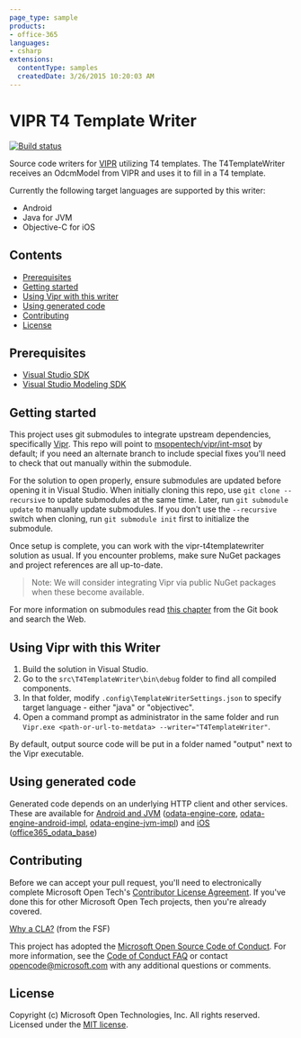 ```yaml
---
page_type: sample
products:
- office-365
languages:
- csharp
extensions:
  contentType: samples
  createdDate: 3/26/2015 10:20:03 AM
---
```

[vipr-source-repo]: https://github.com/microsoft/vipr

# VIPR T4 Template Writer

[![Build status](https://ci.appveyor.com/api/projects/status/8o1e5efpqp957kd3?svg=true)](https://ci.appveyor.com/project/joshgav/vipr-t4templatewriter-jqj22)

Source code writers for [VIPR][vipr-source-repo] utilizing T4 templates. The T4TemplateWriter receives an OdcmModel from VIPR and uses it to fill in a T4 template.

Currently the following target languages are supported by this writer:
- Android
- Java for JVM
- Objective-C for iOS

## Contents
- [Prerequisites](#Prerequisites)
- [Getting started](#Getting-started)
- [Using Vipr with this writer](#Using-Vipr-with-this-Writer)
- [Using generated code](#Using-generated-code)
- [Contributing](#Contributing)
- [License](#License)

## Prerequisites
- [Visual Studio SDK](https://www.microsoft.com/en-us/download/details.aspx?id=40758)
- [Visual Studio Modeling SDK](https://www.microsoft.com/en-us/download/details.aspx?id=40754)

## Getting started

This project uses git submodules to integrate upstream dependencies, specifically [Vipr][vipr-source-repo]. This repo will point to [msopentech/vipr/int-msot](https://github.com/msopentech/vipr/tree/int-msot) by default; if you need an alternate branch to include special fixes you'll need to check that out manually within the submodule.

For the solution to open properly, ensure submodules are updated before opening it in Visual Studio. When initially cloning this repo, use `git clone --recursive` to update submodules at the same time. Later, run `git submodule update` to manually update submodules. If you don't use the `--recursive` switch when cloning, run `git submodule init` first to initialize the submodule.

Once setup is complete, you can work with the vipr-t4templatewriter solution as usual. If you encounter problems, make sure NuGet packages and project references are all up-to-date.

> Note: We will consider integrating Vipr via public NuGet packages when these become available.

For more information on submodules read [this chapter](http://git-scm.com/book/en/v2/Git-Tools-Submodules) from the Git book and search the Web.

## Using Vipr with this Writer

1. Build the solution in Visual Studio.
2. Go to the `src\T4TemplateWriter\bin\debug` folder to find all compiled components.
3. In that folder, modify `.config\TemplateWriterSettings.json` to specify target language - either "java" or "objectivec".
4. Open a command prompt as administrator in the same folder and run `Vipr.exe <path-or-url-to-metdata> --writer="T4TemplateWriter"`.

By default, output source code will be put in a folder named "output" next to the Vipr executable.

## Using generated code

Generated code depends on an underlying HTTP client and other services. These are available for [Android and JVM][android-sdk-folder] ([odata-engine-core][], [odata-engine-android-impl][], [odata-engine-jvm-impl][]) and [iOS][ios-sdk-folder] ([office365_odata_base][])

[android-sdk-folder]: https://github.com/OfficeDev/Office-365-SDK-for-Android/tree/master/sdk
[ios-sdk-folder]: https://github.com/officedev/office-365-sdk-for-ios/tree/master/sdk-objectivec
[odata-engine-core]: https://github.com/OfficeDev/Office-365-SDK-for-Android/tree/master/sdk/odata-engine-core
[odata-engine-android-impl]: https://github.com/OfficeDev/Office-365-SDK-for-Android/tree/master/sdk/odata-engine-android-impl
[odata-engine-jvm-impl]: https://github.com/OfficeDev/Office-365-SDK-for-Android/tree/master/sdk/odata-engine-jvm-impl
[office365_odata_base]: https://github.com/OfficeDev/Office-365-SDK-for-iOS/tree/master/sdk-objectivec/office365_odata_base

## Contributing

Before we can accept your pull request, you'll need to electronically complete Microsoft Open Tech's [Contributor License Agreement](https://cla.msopentech.com/). If you've done this for other Microsoft Open Tech projects, then you're already covered.

[Why a CLA?](https://www.gnu.org/licenses/why-assign.html) (from the FSF)

This project has adopted the [Microsoft Open Source Code of Conduct](https://opensource.microsoft.com/codeofconduct/). For more information, see the [Code of Conduct FAQ](https://opensource.microsoft.com/codeofconduct/faq/) or contact [opencode@microsoft.com](mailto:opencode@microsoft.com) with any additional questions or comments.

## License

Copyright (c) Microsoft Open Technologies, Inc. All rights reserved. Licensed under the [MIT license](LICENSE).
